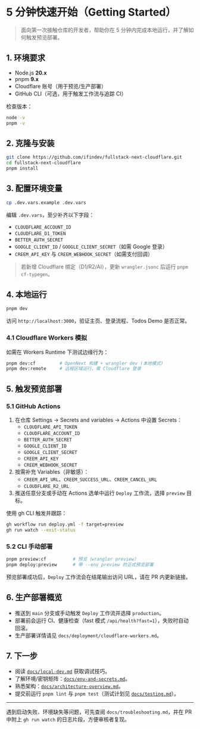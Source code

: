 # 5 分钟快速开始（Getting Started）

> 面向第一次接触仓库的开发者，帮助你在 5 分钟内完成本地运行，并了解如何触发预览部署。

## 1. 环境要求
- Node.js **20.x**
- pnpm **9.x**
- Cloudflare 账号（用于预览/生产部署）
- GitHub CLI（可选，用于触发工作流与追踪 CI）

检查版本：
```bash
node -v
pnpm -v
```

## 2. 克隆与安装
```bash
git clone https://github.com/ifindev/fullstack-next-cloudflare.git
cd fullstack-next-cloudflare
pnpm install
```

## 3. 配置环境变量
```bash
cp .dev.vars.example .dev.vars
```

编辑 `.dev.vars`，至少补齐以下字段：
- `CLOUDFLARE_ACCOUNT_ID`
- `CLOUDFLARE_D1_TOKEN`
- `BETTER_AUTH_SECRET`
- `GOOGLE_CLIENT_ID` / `GOOGLE_CLIENT_SECRET`（如需 Google 登录）
- `CREEM_API_KEY` 与 `CREEM_WEBHOOK_SECRET`（如需支付回调）

> 若新增 Cloudflare 绑定（D1/R2/AI），更新 `wrangler.jsonc` 后运行 `pnpm cf-typegen`。

## 4. 本地运行
```bash
pnpm dev
```

访问 `http://localhost:3000`，验证主页、登录流程、Todos Demo 是否正常。

### 4.1 Cloudflare Workers 模拟
如需在 Workers Runtime 下测试边缘行为：
```bash
pnpm dev:cf         # OpenNext 构建 + wrangler dev (本地模式)
pnpm dev:remote     # 远程区域运行，需 Cloudflare 登录
```

## 5. 触发预览部署

### 5.1 GitHub Actions
1. 在仓库 Settings → Secrets and variables → Actions 中设置 Secrets：
   - `CLOUDFLARE_API_TOKEN`
   - `CLOUDFLARE_ACCOUNT_ID`
   - `BETTER_AUTH_SECRET`
   - `GOOGLE_CLIENT_ID`
   - `GOOGLE_CLIENT_SECRET`
   - `CREEM_API_KEY`
   - `CREEM_WEBHOOK_SECRET`
2. 按需补充 Variables（非敏感）：
   - `CREEM_API_URL`、`CREEM_SUCCESS_URL`、`CREEM_CANCEL_URL`
   - `CLOUDFLARE_R2_URL`
3. 推送任意分支或手动在 Actions 选单中运行 `Deploy` 工作流，选择 `preview` 目标。

使用 gh CLI 触发并跟踪：
```bash
gh workflow run deploy.yml -f target=preview
gh run watch --exit-status
```

### 5.2 CLI 手动部署
```bash
pnpm preview:cf          # 预览（wrangler preview）
pnpm deploy:preview      # 带 --env preview 的正式预览部署
```

预览部署成功后，`Deploy` 工作流会在结尾输出访问 URL，请在 PR 内更新链接。

## 6. 生产部署概览
- 推送到 `main` 分支或手动触发 `Deploy` 工作流并选择 `production`。
- 部署前会运行 CI、健康检查（fast 模式 `/api/health?fast=1`），失败时自动回滚。
- 生产部署详情请见 `docs/deployment/cloudflare-workers.md`。

## 7. 下一步
- 阅读 [`docs/local-dev.md`](local-dev.md) 获取调试技巧。
- 了解环境/密钥矩阵：[`docs/env-and-secrets.md`](env-and-secrets.md)。
- 熟悉架构：[`docs/architecture-overview.md`](architecture-overview.md)。
- 提交前运行 `pnpm lint` 与 `pnpm test`（测试计划见 [`docs/testing.md`](testing.md)）。

---

遇到启动失败、环境缺失等问题，可先查阅 `docs/troubleshooting.md`，并在 PR 中附上 `gh run watch` 的日志片段，方便审核者复现。
